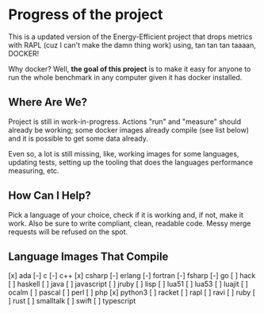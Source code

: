 # Progress of the project

This is a updated version of the Energy-Efficient project that
drops metrics with RAPL (cuz I can't make the damn thing work)
using, tan tan tan taaaan, DOCKER!

Why docker? Well, **the goal of this project** is to make
it easy for anyone to run the whole benchmark in any computer
given it has docker installed.

## Where Are We?

Project is still in work-in-progress. Actions "run" and "measure"
should already be working; some docker images already compile (see
list below) and it is possible to get some data already.

Even so, a lot is still missing, like, working images for some
languages, updating tests, setting up the tooling that does
the languages performance measuring, etc.

## How Can I Help?

Pick a language of your choice, check if it is working and,
if not, make it work. Also be sure to write compliant, clean,
readable code. Messy merge requests will be refused on the
spot.

## Language Images That Compile

[x] ada
[-] c
[-] c++
[x] csharp
[-] erlang
[-] fortran
[-] fsharp
[-] go
[ ] hack
[ ] haskell
[ ] java
[ ] javascript
[ ] jruby
[ ] lisp
[ ] lua51
[ ] lua53
[ ] luajit
[ ] ocalm
[ ] pascal
[ ] perl
[ ] php
[x] python3
[ ] racket
[ ] rapl
[ ] ravi
[ ] ruby
[ ] rust
[ ] smalltalk
[ ] swift
[ ] typescript
